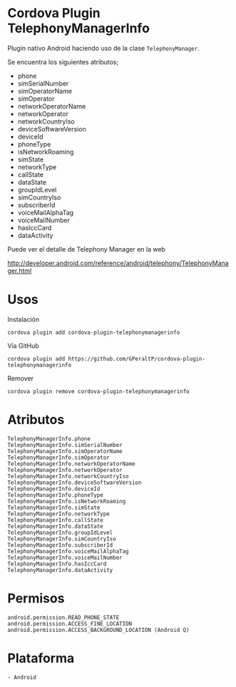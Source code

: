 
Cordova Plugin TelephonyManagerInfo
=================================

Plugin nativo Android haciendo uso de la clase `TelephonyManager`.

Se encuentra los siguientes atributos;

- phone
- simSerialNumber
- simOperatorName
- simOperator
- networkOperatorName
- networkOperator
- networkCountryIso
- deviceSoftwareVersion
- deviceId
- phoneType
- isNetworkRoaming
- simState
- networkType
- callState
- dataState
- groupIdLevel
- simCountryIso
- subscriberId
- voiceMailAlphaTag
- voiceMailNumber
- hasIccCard
- dataActivity

Puede ver el detalle de Telephony Manager en la web

http://developer.android.com/reference/android/telephony/TelephonyManager.html

Usos
=================================

Instalación
```
cordova plugin add cordova-plugin-telephonymanagerinfo
```
Vía GitHub
```
cordova plugin add https://github.com/GPeraltP/cordova-plugin-telephonymanagerinfo
```
Remover
```
cordova plugin remove cordova-plugin-telephonymanagerinfo
```

Atributos
=================================
```
TelephonyManagerInfo.phone
TelephonyManagerInfo.simSerialNumber
TelephonyManagerInfo.simOperatorName
TelephonyManagerInfo.simOperator
TelephonyManagerInfo.networkOperatorName
TelephonyManagerInfo.networkOperator
TelephonyManagerInfo.networkCountryIso
TelephonyManagerInfo.deviceSoftwareVersion
TelephonyManagerInfo.deviceId
TelephonyManagerInfo.phoneType
TelephonyManagerInfo.isNetworkRoaming
TelephonyManagerInfo.simState
TelephonyManagerInfo.networkType
TelephonyManagerInfo.callState
TelephonyManagerInfo.dataState
TelephonyManagerInfo.groupIdLevel
TelephonyManagerInfo.simCountryIso
TelephonyManagerInfo.subscriberId
TelephonyManagerInfo.voiceMailAlphaTag
TelephonyManagerInfo.voiceMailNumber
TelephonyManagerInfo.hasIccCard
TelephonyManagerInfo.dataActivity
```
Permisos
=================================


```
android.permission.READ_PHONE_STATE
android.permission.ACCESS_FINE_LOCATION
android.permission.ACCESS_BACKGROUND_LOCATION (Android Q)
```
Plataforma
=================================
```
- Android
```
